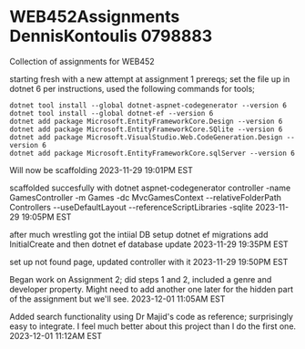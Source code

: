 # WEB452Assignments DennisKontoulis 0798883
 Collection of assignments for WEB452

starting fresh with a new attempt at assignment 1 prereqs;
set the file up in dotnet 6 per instructions, used the following commands for tools;


    dotnet tool install --global dotnet-aspnet-codegenerator --version 6
    dotnet tool install --global dotnet-ef --version 6
    dotnet add package Microsoft.EntityFrameworkCore.Design --version 6
    dotnet add package Microsoft.EntityFrameworkCore.SQlite --version 6
    dotnet add package Microsoft.VisualStudio.Web.CodeGeneration.Design --version 6
    dotnet add package Microsoft.EntityFrameworkCore.sqlServer --version 6

Will now be scaffolding 
2023-11-29 19:01PM EST

scaffolded succesfully with
dotnet aspnet-codegenerator controller -name GamesController -m Games -dc MvcGamesContext --relativeFolderPath Controllers --useDefaultLayout --referenceScriptLibraries -sqlite
2023-11-29 19:05PM EST

after much wrestling got the intiial DB setup
dotnet ef migrations add InitialCreate
and then
dotnet ef database update
2023-11-29 19:35PM EST


set up not found page, updated controller with it
2023-11-29 19:50PM EST

Began work on Assignment 2; did steps 1 and 2, included a genre and developer property.  Might need to add another one later for the hidden part of the assignment but we'll see.
2023-12-01 11:05AM EST

Added search functionality using Dr Majid's code as reference; surprisingly easy to integrate.  I feel much better about this project than I do the first one.
2023-12-01 11:12AM EST